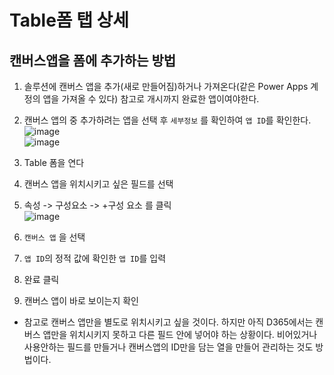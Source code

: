# Table폼 탭 상세


## 캔버스앱을 폼에 추가하는 방법
1. 솔루션에 캔버스 앱을 추가(새로 만들어짐)하거나 가져온다(같은 Power Apps 계정의 앱을 가져올 수 있다) 참고로 개시까지 완료한 앱이여야한다.
2. 캔버스 앱의 중 추가하려는 앱을 선택 후 `세부정보` 를 확인하여 `앱 ID`를 확인한다.<br>
![image](https://user-images.githubusercontent.com/39551265/150057622-79e6cf72-c0be-4c46-9c0b-19e2a0b827fa.png)<br>
![image](https://user-images.githubusercontent.com/39551265/150057887-9ff9bb64-1c36-45cf-afcb-09f66388f176.png)<br>

3. Table 폼을 연다
4. 캔버스 앱을 위치시키고 싶은 필드를 선택
5. 속성 -> 구성요소 -> +구성 요소 를 클릭<br>
![image](https://user-images.githubusercontent.com/39551265/150058439-376770be-bb1b-4723-b50e-1adf42892cd5.png)<br>
6. `캔버스 앱` 을 선택
7. `앱 ID`의 정적 값에 확인한 `앱 ID`를 입력
8. 완료 클릭
9. 캔버스 앱이 바로 보이는지 확인
* 참고로 캔버스 앱만을 별도로 위치시키고 싶을 것이다. 하지만 아직 D365에서는 캔버스 앱만을 위치시키지 못하고 다른 필드 안에 넣어야 하는 상황이다. 비어있거나 사용안하는 필드를 만들거나 캔버스앱의 ID만을 담는 열을 만들어 관리하는 것도 방법이다. 